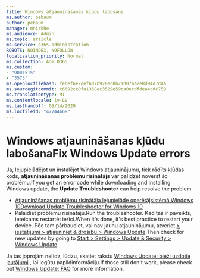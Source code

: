 ```yaml
---
title: Windows atjaunināšanas kļūdu labošana
ms.author: pebaum
author: pebaum
manager: mnirkhe
ms.audience: Admin
ms.topic: article
ms.service: o365-administration
ROBOTS: NOINDEX, NOFOLLOW
localization_priority: Normal
ms.collection: Adm_O365
ms.custom:
- "9001515"
- "3573"
ms.openlocfilehash: febef6e2def6d7b928ec8b21d07aa2e8d94d7d4a
ms.sourcegitcommit: c6692ce0fa1358ec3529e59ca0ecdfdea4cdc759
ms.translationtype: MT
ms.contentlocale: lv-LV
ms.lasthandoff: 09/14/2020
ms.locfileid: "47744669"
---
```

# <a name="fix-windows-update-errors"></a><span data-ttu-id="7d631-102">Windows atjaunināšanas kļūdu labošana</span><span class="sxs-lookup"><span data-stu-id="7d631-102">Fix Windows Update errors</span></span>

<span data-ttu-id="7d631-103">Ja, lejupielādējot un instalējot Windows atjauninājumu, tiek rādīts kļūdas kods, **atjaunināšanas problēmu risinātājs** var palīdzēt novērst šo problēmu.</span><span class="sxs-lookup"><span data-stu-id="7d631-103">If you get an error code while downloading and installing Windows update, the **Update Troubleshooter** can help resolve the problem.</span></span>

- [<span data-ttu-id="7d631-104">Atjaunināšanas problēmu risinātāja lejupielāde operētājsistēmā Windows 10</span><span class="sxs-lookup"><span data-stu-id="7d631-104">Download Update Troubleshooter for Windows 10</span></span>](https://support.microsoft.com/help/4027322/windows-update-troubleshooter)
- <span data-ttu-id="7d631-105">Palaidiet problēmu risinātāju.</span><span class="sxs-lookup"><span data-stu-id="7d631-105">Run the troubleshooter.</span></span> <span data-ttu-id="7d631-106">Kad tas ir paveikts, ieteicams restartēt ierīci.</span><span class="sxs-lookup"><span data-stu-id="7d631-106">When it's done, it's best practice to restart your device.</span></span> <span data-ttu-id="7d631-107">Pēc tam pārbaudiet, vai nav jaunu atjauninājumu, atveriet [> iestatījumi > atjauniniet & drošību > Windows Update](ms-settings:windowsupdate).</span><span class="sxs-lookup"><span data-stu-id="7d631-107">Then check for new updates by going to [Start > Settings > Update & Security > Windows Update](ms-settings:windowsupdate).</span></span>

<span data-ttu-id="7d631-108">Ja tas joprojām nelīdz, lūdzu, skatiet rakstu [Windows Update: bieži uzdotie jautājumi](https://support.microsoft.com/help/12373/windows-update-faq) , lai iegūtu papildinformāciju.</span><span class="sxs-lookup"><span data-stu-id="7d631-108">If those still don't work, please check out [Windows Update: FAQ](https://support.microsoft.com/help/12373/windows-update-faq) for more information.</span></span>
